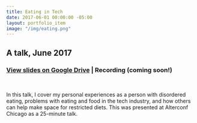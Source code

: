 ```yaml
---
title: Eating in Tech
date: 2017-06-01 00:00:00 -05:00
layout: portfolio_item
image: "/img/eating.png"
---
```


## A talk, June 2017
### [View slides on Google Drive](https://drive.google.com/open?id=1sO06DHdnb-dY7T9r7I_3yvHO7DatW0o9oH3WGHr3-Fk) | Recording (coming soon!)

<br>

In this talk, I cover my personal experiences as a person with disordered eating, problems with eating and food in the tech industry, and how others can help make space for restricted diets. This was presented at Alterconf Chicago as a 25-minute talk.
